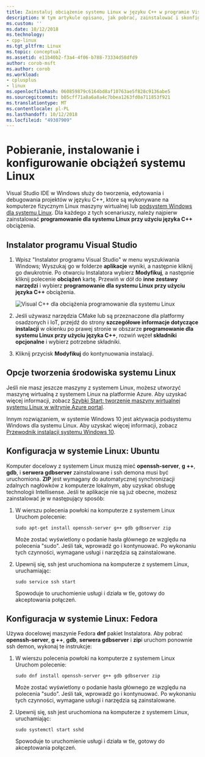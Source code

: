 ```yaml
---
title: Zainstaluj obciążenie systemu Linux w języku C++ w programie Visual Studio | Dokumentacja firmy Microsoft
description: W tym artykule opisano, jak pobrać, zainstalować i skonfigurować obciążenia systemu Linux dla języka C++ w programie Visual Studio.
ms.custom: ''
ms.date: 10/12/2018
ms.technology:
- cpp-linux
ms.tgt_pltfrm: Linux
ms.topic: conceptual
ms.assetid: e11b40b2-f3a4-4f06-b788-73334d58dfd9
author: corob-msft
ms.author: corob
ms.workload:
- cplusplus
- linux
ms.openlocfilehash: 060859879c6164bd8af10763ae5f828c9136abe5
ms.sourcegitcommit: b05cff71a8a6a8a4c7bbea1263fd0a711853f921
ms.translationtype: MT
ms.contentlocale: pl-PL
ms.lasthandoff: 10/12/2018
ms.locfileid: "49307909"
---
```

# <a name="download-install-and-setup-the-linux-workload"></a>Pobieranie, instalowanie i konfigurowanie obciążeń systemu Linux

Visual Studio IDE w Windows służy do tworzenia, edytowania i debugowania projektów w języku C++, które są wykonywane na komputerze fizycznym Linux maszyny wirtualnej lub [podsystem Windows dla systemu Linux](/windows/wsl/about). Dla każdego z tych scenariuszy, należy najpierw zainstalować **programowanie dla systemu Linux przy użyciu języka C++** obciążenia.

## <a name="visual-studio-setup"></a>Instalator programu Visual Studio

1. Wpisz "Instalator programu Visual Studio" w menu wyszukiwania Windows; Wyszukaj go w folderze **aplikacje** wyniki, a następnie kliknij go dwukrotnie. Po otwarciu Instalatora wybierz **Modyfikuj**, a następnie kliknij polecenie **obciążeń** kartę. Przewiń w dół do **inne zestawy narzędzi** i wybierz **programowanie dla systemu Linux przy użyciu języka C++** obciążenia.

   ![Visual C++ dla obciążenia programowanie dla systemu Linux](media/linuxworkload.png)

1. Jeśli używasz narzędzia CMake lub są przeznaczone dla platformy osadzonych i IoT, przejdź do strony **szczegółowe informacje dotyczące instalacji** w okienku po prawej stronie w obszarze **programowanie dla systemu Linux przy użyciu języka C++**, rozwiń węzeł **składniki opcjonalne** i wybierz potrzebne składniki. 

1. Kliknij przycisk **Modyfikuj** do kontynuowania instalacji.


## <a name="options-for-creating-a-linux-environment"></a>Opcje tworzenia środowiska systemu Linux

Jeśli nie masz jeszcze maszyny z systemem Linux, możesz utworzyć maszynę wirtualną z systemem Linux na platformie Azure. Aby uzyskać więcej informacji, zobacz [Szybki Start: tworzenie maszyny wirtualnej systemu Linux w witrynie Azure portal](/azure/virtual-machines/linux/quick-create-portal).

Innym rozwiązaniem, w systemie Windows 10 jest aktywacja podsystemu Windows dla systemu Linux. Aby uzyskać więcej informacji, zobacz [Przewodnik instalacji systemu Windows 10](/windows/wsl/install-win10).

## <a name="linux-setup-ubuntu"></a>Konfiguracja w systemie Linux: Ubuntu

Komputer docelowy z systemem Linux muszą mieć **openssh-server**, **g ++**, **gdb**, i **serwera gdbserver** zainstalowane i ssh demona musi być uruchomiona. **ZIP** jest wymagany do automatycznej synchronizacji zdalnych nagłówków z komputerze lokalnym, aby uzyskać obsługę technologii Intellisense. Jeśli te aplikacje nie są już obecne, możesz zainstalować je w następujący sposób:

1. W wierszu polecenia powłoki na komputerze z systemem Linux Uruchom polecenie:

   `sudo apt-get install openssh-server g++ gdb gdbserver zip`

   Może zostać wyświetlony o podanie hasła głównego ze względu na polecenia "sudo".  Jeśli tak, wprowadź go i kontynuować. Po wykonaniu tych czynności, wymagane usługi i narzędzia są zainstalowane.

1. Upewnij się, ssh jest uruchomiona na komputerze z systemem Linux, uruchamiając:

   `sudo service ssh start`

   Spowoduje to uruchomienie usługi i działa w tle, gotowy do akceptowania połączeń.

## <a name="linux-setup-fedora"></a>Konfiguracja w systemie Linux: Fedora

Używa docelowej maszynie Fedora **dnf** pakiet Instalatora. Aby pobrać **openssh-server**, **g ++**, **gdb**, **serwera gdbserver** i **zip**i uruchom ponownie ssh demon, wykonaj te instrukcje:

1. W wierszu polecenia powłoki na komputerze z systemem Linux Uruchom polecenie:

   `sudo dnf install openssh-server g++ gdb gdbserver zip`

   Może zostać wyświetlony o podanie hasła głównego ze względu na polecenia "sudo".  Jeśli tak, wprowadź go i kontynuować. Po wykonaniu tych czynności, wymagane usługi i narzędzia są zainstalowane.

1. Upewnij się, ssh jest uruchomiona na komputerze z systemem Linux, uruchamiając:

   `sudo systemctl start sshd`

   Spowoduje to uruchomienie usługi i działa w tle, gotowy do akceptowania połączeń.

